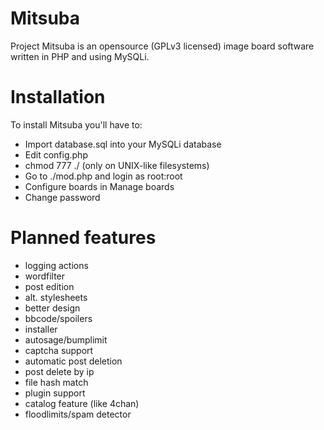 Mitsuba
=======

Project Mitsuba is an opensource (GPLv3 licensed) image board software written in PHP and using MySQLi.

Installation
============

To install Mitsuba you'll have to:
* Import database.sql into your MySQLi database
* Edit config.php
* chmod 777 ./ (only on UNIX-like filesystems)
* Go to ./mod.php and login as root:root
* Configure boards in Manage boards
* Change password

Planned features
================

* logging actions
* wordfilter
* post edition
* alt. stylesheets
* better design
* bbcode/spoilers
* installer
* autosage/bumplimit
* captcha support
* automatic post deletion
* post delete by ip
* file hash match
* plugin support
* catalog feature (like 4chan)
* floodlimits/spam detector